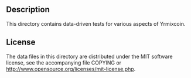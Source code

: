 Description
------------

This directory contains data-driven tests for various aspects of Yrmixcoin.

License
--------

The data files in this directory are distributed under the MIT software
license, see the accompanying file COPYING or
http://www.opensource.org/licenses/mit-license.php.


